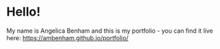 # Hello!

My name is Angelica Benham and this is my portfolio - you can find it live here: https://ambenham.github.io/portfolio/ 